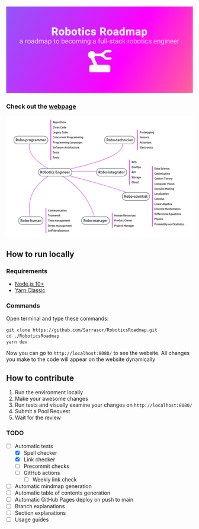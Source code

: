 ![Title](./images/title.png)

### Check out the [webpage](https://sarrasor.github.io/RoboticsRoadmap/)

[![Roadmap](./images/map.png)](https://sarrasor.github.io/RoboticsRoadmap/)


## How to run locally

### Requirements

- [Node.js 10+](https://nodejs.org/en/)
- [Yarn Classic](https://classic.yarnpkg.com/en/)

### Commands

Open terminal and type these commands:

```
git clone https://github.com/Sarrasor/RoboticsRoadmap.git
cd ./RoboticsRoadmap
yarn dev
```

Now you can go to `http://localhost:8080/` to see the website. All changes you make to the code will appear on the website dynamically

## How to contribute

1. Run the environment locally
2. Make your awesome changes
3. Run tests and visually examine your changes on `http://localhost:8080/`
4. Submit a Pool Request
5. Wait for the review

### TODO

- [ ] Automatic tests
	- [x] Spell checker
	- [x] Link checker
	- [ ] Precommit checks
	- [ ] GitHub actions
		- [ ] Weekly link check
- [ ] Automatic mindmap generation
- [ ] Automatic table of contents generation
- [ ] Automatic GitHub Pages deploy on push to main
- [ ] Branch explanations
- [ ] Section explanations
- [ ] Usage guides
